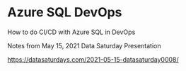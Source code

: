 # Azure SQL DevOps
How to do CI/CD with Azure SQL in DevOps

Notes from May 15, 2021 Data Saturday Presentation

https://datasaturdays.com/2021-05-15-datasaturday0008/
